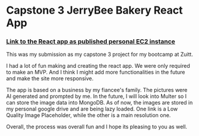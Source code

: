 # Capstone 3 JerryBee Bakery React App

### [Link to the React app as published personal EC2 instance](http://ec2-54-254-9-166.ap-southeast-1.compute.amazonaws.com/)

This was my submission as my capstone 3 project for my bootcamp at Zuitt.

I had a lot of fun making and creating the react app. We were only required to make an MVP. And I think I might add more functionalities in the future and make the site more responsive.

The app is based on a business by my fiancee's family. The pictures were AI generated and prompted by me. In the future, I will look into Multer so I can store the image data into MongoDB. As of now, the images are stored in my personal google drive and are being lazy loaded. One link is a Low Quality Image Placeholder, while the other is a main resolution one.

Overall, the process was overall fun and I hope its pleasing to you as well.
